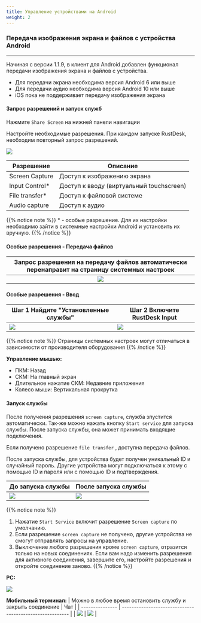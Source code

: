 ```yaml
---
title: Управление устройствами на Android 
weight: 2
---
```


### Передача изображения экрана и файлов с устройства Android
------

Начиная с версии 1.1.9, в клиент для Android добавлен функционал передачи изображения экрана и файлов с устройства.

- Для передачи экрана необходима версия Android 6 или выше
- Для передачи аудио необходима версия Android 10 или выше
- iOS пока не поддерживает передачу изображения экрана


#### **Запрос разрешений и запуск служб**

Нажмите `Share Screen` на нижней панели навигации

Настройте необходимые разрешения. При каждом запуске RustDesk, необходим повторный запрос разрешений.

![](/docs/en/manual/mobile/images/server_off_en.jpg?width=300px)

| Разрешение     | Описание                                               |
| --------------- | --------------------------------------------------------- |
| Screen Capture | Доступ к изображению экрана |
| Input Control* | Доступ к вводу (виртуальный touchscreen) |
| File transfer* | Доступ к файловой системе |
| Audio capture  | Доступ к аудио |

{{% notice note %}}
 \* - особые разрешение. Для их настройки необходимо зайти в системные настройки Android и установить их вручную.
{{% /notice %}}

#### **Особые разрешения - Передача файлов**

| Запрос разрешения на передачу файлов автоматически перенаправит на страницу системных настроек |
| :---------------: |
| ![](/docs/en/manual/mobile/images/get_file_en.jpg?width=300px) |

#### **Особые разрешения - Ввод**
| Шаг 1 Найдите "Установленные службы" | Шаг 2 Включите RustDesk Input |
| --------------- | -------------------------------------------------------- |
| ![](/docs/en/manual/mobile/images/get_input1_en.jpg?width=300px) | ![](/docs/en/manual/mobile/images/get_input2_en.jpg?width=300px) |

{{% notice note %}}
Страницы системных настроек могут отличаться в зависимости от производителя оборудования
{{% /notice %}}

**Управление мышью:**

- ПКМ: Назад
- СКМ: На главный экран
- Длительное нажатие СКМ: Недавние приложения
- Колесо мыши: Вертикальная прокрутка

#### **Запуск службы**

После получения разрешения `screen capture`, служба зпустится автоматически. Так-же можно нажать кнопку `Start service` для запуска службы. После запуска службы, она может принимать входящие подключения.

Если получено разрешение `file transfer` , доступна передача файлов.

После запуска службы, для устройства будет получен уникальный ID и случайный пароль. Другие устройства могут подключаться к этому с помощью ID и пароля или с помощью ID и подтверждения.

| До запуска службы | После запуска службы |
| --------------- | -------------------------------------------------------- |
| ![](/docs/en/manual/mobile/images/server_off_en.jpg?width=300px) | ![](/docs/en/manual/mobile/images/server_on_en.jpg?width=300px) |

{{% notice note %}}
1. Нажатие `Start Service` включит разрешение `Screen capture` по умолчанию.
2. Если разрешение `screen capture` не получено, другие устройства не смогут отправлять запросы на управление.
3. Выключение любого разрешения кроме `screen capture`, отразится только на новых соединениях. Если вам надо изменить разрешения для активного соединения, завершите его, настройте разрешения и откройте соединение заново.
{{% /notice %}}

**PC:**

![](/docs/en/manual/mobile/images/android_server_pc_side_en.png?width=700px)

**Мобильный терминал:**
| Можно в любое время остановить службу и закрыть соединение | Чат |
| --------------- | -------------------------------------------------------- |
| ![](/docs/en/manual/mobile/images/server_on_en.jpg?width=300px) | ![](/docs/en/manual/mobile/images/android_server2_en.jpg?width=300px) |